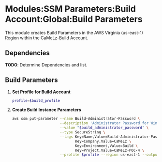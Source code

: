 # Modules:SSM Parameters:Build Account:Global:Build Parameters

This module creates Build Parameters in the AWS Virginia (us-east-1) Region within the
CaMeLz-Build Account.

## Dependencies

**TODO**: Determine Dependencies and list.

## Build Parameters

1. **Set Profile for Build Account**

    ```bash
    profile=$build_profile
    ```

1. **Create Build Instance Parameters**

    ```bash
    aws ssm put-parameter --name Build-Administrator-Password \
                          --description 'Administrator Password for Windows Instances' \
                          --value "$build_administrator_password" \
                          --type SecureString \
                          --tags Key=Name,Value=Build-Administrator-Password \
                                 Key=Company,Value=CaMeLz \
                                 Key=Environment,Value=Build \
                                 Key=Project,Value=CaMeLz-POC-4 \
                          --profile $profile --region us-east-1 --output text
    ```
